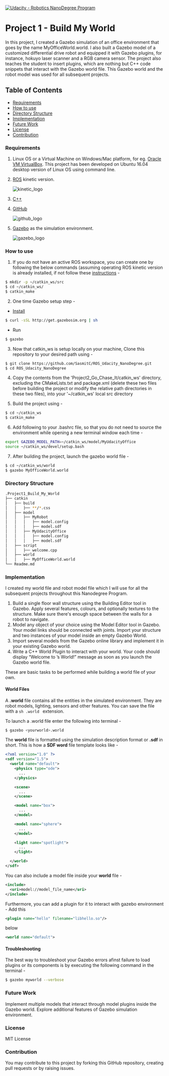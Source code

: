 [![Udacity - Robotics NanoDegree Program](https://s3-us-west-1.amazonaws.com/udacity-robotics/Extra+Images/RoboND_flag.png)](https://classroom.udacity.com/nanodegrees/nd209/dashboard/overview)

# Project 1 - Build My World

In this project, I created a Gazebo simulation of an office environment that goes by the name MyOfficeWorld.world. I also built a Gazebo model of a customized differential drive robot and equipped it with Gazebo plugins, for instance, hokuyo laser scanner and a RGB camera sensor. The project also teaches the student to insert plugins, which are nothing but C++ code snippets that interact with the Gazebo world file. This Gazebo world and the robot model was used for all subsequent projects.


## Table of Contents

   * [Requirements](#requirements)
   * [How to use](#how-to-use)
   * [Directory Structure](#directory-structure)
   * [Implementation](#implementation)
   * [Future Work](#future-work)
   * [License](#license)
   * [Contribution](#contribution)


### Requirements
1. Linux OS or a Virtual Machine on Windows/Mac platform, for eg. [Oracle VM VirtualBox](https://www.vmware.com/products/workstation-player/workstation-player-evaluation.html). This project has been developed on Ubuntu 16.04 desktop version of Linux OS using command line.

2. [ROS](http://wiki.ros.org/kinetic/Installation) kinetic version.

   ![kinetic_logo](../kinetic.png)
   
3. [C++](https://www.udacity.com/course/c-for-programmers--ud210)

4. [GitHub](https://www.udacity.com/course/version-control-with-git--ud123)

   ![github_logo](../github-logo.jpg)
   
5. [Gazebo](http://gazebosim.org/) as the simulation environment.

   ![gazebo_logo](../gazebo-logo.png)


### How to use
1. If you do not have an active ROS workspace, you can create one by following the below commands (assuming operating ROS kinetic version is already installed, if not follow these [instructions](http://wiki.ros.org/kinetic/Installation) -
```sh
$ mkdir -p ~/catkin_ws/src
$ cd ~/catkin_ws/
$ catkin_make
```

2. One time Gazebo setup step -
+ [Install](http://gazebosim.org/tutorials?tut=install_ubuntu&cat=install)
```sh
$ curl -sSL http://get.gazebosim.org | sh
```
+ Run
```sh
$ gazebo
```

3. Now that catkin_ws is setup locally on your machine, Clone this repository to your desired path using -
```sh
$ git clone https://github.com/SasmitC/ROS_Udacity_NanoDegree.git
$ cd ROS_Udacity_NanoDegree
```

4. Copy the contents from the 'Project2_Go_Chase_It/catkin_ws' directory, excluding the CMakeLists.txt and package.xml (delete these two files before building the project or modify the relative path directories in these two files), into your '~/catkin_ws' local src directory

5. Build the project using -
```sh
$ cd ~/catkin_ws
$ catkin_make
```

6. Add following to your .bashrc file, so that you do not need to source the environment while opening a new terminal window each time -
```sh
export GAZEBO_MODEL_PATH=~/catkin_ws/model/MyUdacityOffice
source ~/catkin_ws/devel/setup.bash
```

7. After building the project, launch the gazebo world file - 
```sh
$ cd ~/catkin_ws/world
$ gazebo MyOfficeWorld.world
```

### Directory Structure
```bash
.Project1_Build_My_World
├── catkin
│   ├── build
│   │   ├── **/*.css
│   ├── model
│   │   ├── MyRobot
│   │   │   ├── model.config
│   │   │   ├── model.sdf
│   │   ├── MyUdacityOffice
│   │   │   ├── model.config
│   │   │   ├── model.sdf
│   ├── script
│   │   ├── welcome.cpp
│   ├── world
│   │   ├── MyOfficeWorld.world
└── Readme.md
```

### Implementation
I created my world file and robot model file which I will use for all the subsequent projects throughout this Nanodegree Program.

1. Build a single floor wall structure using the Building Editor tool in Gazebo. Apply several features, colours, and optionally textures to the structure. Make sure there's enough space between the walls for a robot to navigate.
2. Model any object of your choice using the Model Editor tool in Gazebo. Your model links should be connected with joints.
Import your structure and two instances of your model inside an empty Gazebo World.
3. Import several models from the Gazebo online library and implement it in your existing Gazebo world.
4. Write a C++ World Plugin to interact with your world. Your code should display “Welcome to <your>’s World!” message as soon as you launch the Gazebo world file.
  
These are basic tasks to be performed while building a world file of your own.

#### World Files
A **.world** file contains all the entities in the simulated environment. They are robot models, lighting, sensors and other features. You can save the file with a ```sh .world ``` extension.

To launch a .world file enter the following into terminal - 
```sh
$ gazebo <yourworld>.world
```

The **world** file is formatted  using the simulation description format or **.sdf** in short. This is how a **SDF word** file template looks like - 

```xml
<?xml version="1.0" ?>
<sdf version="1.5">
  <world name="default">
    <physics type="ode">
      ...
    </physics>

    <scene>
      ...
    </scene>

    <model name="box">
      ...
    </model>

    <model name="sphere">
      ...
    </model>

    <light name="spotlight">
      ...
    </light>

  </world>
</sdf>
```
You can also include a model file inside your **world** file - 
```xml
<include>
  <uri>model://model_file_name</uri>
</include>
```
Furthermore, you can add a plugin for it to interact with gazebo environment -
Add this 
```xml
<plugin name="hello" filename="libhello.so"/>
```
below 
```xml
<world name="default">
```

#### Troubleshooting
The best way to troubleshoot your Gazebo errors afinst failure to load plugins or its components is by executing the following command in the terminal -
```sh
$ gazebo myworld --verbose
```

### Future Work
Implement multiple models that interact through model plugins inside the Gazebo world. Explore additional features of Gazebo simulation environment.

### License
MIT License

### Contribution
You may contribute to this project by forking this GitHub repository, creating pull requests or by raising issues.
